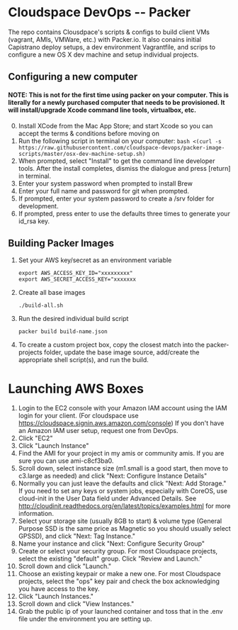 # Cloudspace DevOps -- Packer

The repo contains Clousdpace's scripts & configs to build client VMs (vagrant, AMIs, VMWare, etc.) with Packer.io.  It also conains initial Capistrano deploy setups, a dev environment Vagrantfile, and scrips to configure a new OS X dev machine and setup individual projects.


## Configuring a new computer

####  NOTE:  This is not for the first time using packer on your computer.  This is literally for a newly purchased computer that needs to be provisioned.  It will install/upgrade Xcode command line tools, virtualbox, etc.

0. Install XCode from the Mac App Store; and start Xcode so you can accept the terms & conditions before moving on
1. Run the following script in terminal on your computer:
`bash <(curl -s https://raw.githubusercontent.com/cloudspace-devops/packer-image-scripts/master/osx-dev-machine-setup.sh)`
2. When prompted, select "Install" to get the command line developer tools.  After the install completes, dismiss the dialogue and press [return] in terminal.
3. Enter your system password when prompted to install Brew
4. Enter your full name and password for git when prompted.
5. If prompted, enter your system password to create a /srv folder for development.
6. If prompted, press enter to use the defaults three times to generate your id_rsa key.


## Building Packer Images

1. Set your AWS key/secret as an environment variable

    ```
    export AWS_ACCESS_KEY_ID="xxxxxxxxx"
    export AWS_SECRET_ACCESS_KEY="xxxxxxx
    ```

2. Create all base images

    ```
    ./build-all.sh
    ```

3. Run the desired individual build script

    ```
    packer build build-name.json
    ```

4. To create a custom project box, copy the closest match into the packer-projects folder, update the base image source, add/create the appropriate shell script(s), and run the build.

# Launching AWS Boxes

1. Login to the EC2 console with your Amazon IAM account using the IAM login for your client.  (For cloudspace use https://cloudspace.signin.aws.amazon.com/console) If you don't have an Amazon IAM user setup, request one from DevOps.
2. Click "EC2"
3. Click "Launch Instance"
4. Find the AMI for your project in my amis or community amis.  If you are sure you can use ami-c8cf3ba0.
5. Scroll down, select instance size (m1.small is a good start, then move to c3.large as needed) and click "Next: Configure Instance Details"
6. Normally you can just leave the defaults and click "Next: Add Storage."  If you need to set any keys or system jobs, especially with CoreOS, use cloud-init in the User Data field under Advanced Details.  See http://cloudinit.readthedocs.org/en/latest/topics/examples.html for more information.
7. Select your storage site (usually 8GB to start) & volume type (General Purpose SSD is the same price as Magnetic so you should usually select GPSSD), and click "Next: Tag Instance."
8. Name your instance and click "Next: Configure Security Group"
9. Create or select your security group.  For most Cloudspace projects, select the existing "default" group. Click "Review and Launch."
10. Scroll down and click "Launch."
11. Choose an existing keypair or make a new one.  For most Cloudspace projects, select the "ops" key pair and check the box acknowledging you have access to the key.
12. Click "Launch Instances."
13. Scroll down and click "View Instances."
14. Grab the public ip of your launched container and toss that in the .env file under the environment you are setting up.
